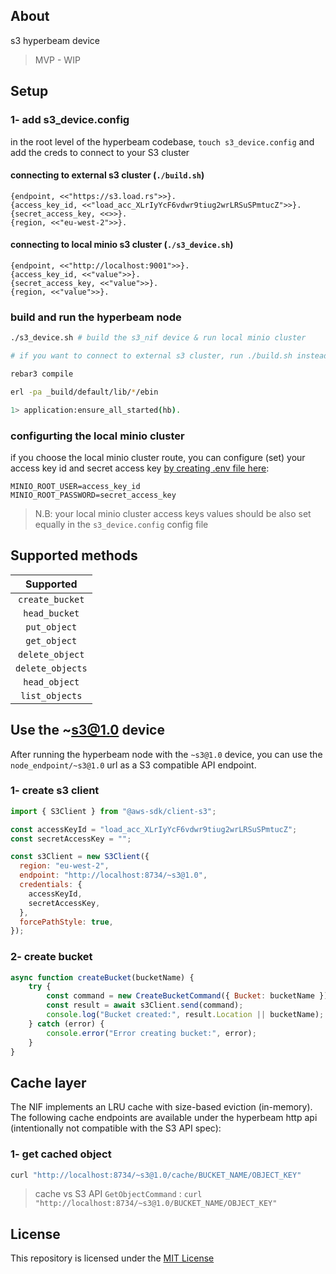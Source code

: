 ## About
s3 hyperbeam device

> MVP - WIP

## Setup

### 1- add s3_device.config

in the root level of the hyperbeam codebase, `touch s3_device.config` and add the creds to connect to your S3 cluster

#### connecting to external s3 cluster (`./build.sh`)

```config
{endpoint, <<"https://s3.load.rs">>}.
{access_key_id, <<"load_acc_XLrIyYcF6vdwr9tiug2wrLRSuSPmtucZ">>}.
{secret_access_key, <<>>}.
{region, <<"eu-west-2">>}.
```

#### connecting to local minio s3 cluster (`./s3_device.sh`)

```config
{endpoint, <<"http://localhost:9001">>}.
{access_key_id, <<"value">>}.
{secret_access_key, <<"value">>}.
{region, <<"value">>}.
```

### build and run the hyperbeam node 

```bash
./s3_device.sh # build the s3_nif device & run local minio cluster

# if you want to connect to external s3 cluster, run ./build.sh instead

rebar3 compile

erl -pa _build/default/lib/*/ebin 

1> application:ensure_all_started(hb).
```

### configurting the local minio cluster
if you choose the local minio cluster route, you can configure (set) your access key id and secret access key [by creating .env file here](../../minio-cluster):

```.env
MINIO_ROOT_USER=access_key_id
MINIO_ROOT_PASSWORD=secret_access_key
```

> N.B: your local minio cluster access keys values should be also set equally in the `s3_device.config` config file

## Supported methods

| Supported  | 
| :-------------: |
| `create_bucket`| 
|`head_bucket`|
| `put_object`| 
| `get_object`|
|`delete_object`|
|`delete_objects`|
|`head_object`|
|`list_objects`|


## Use the ~s3@1.0 device

After running the hyperbeam node with the `~s3@1.0` device, you can use the `node_endpoint/~s3@1.0` url as a S3 compatible API endpoint.

### 1- create s3 client

```js
import { S3Client } from "@aws-sdk/client-s3";

const accessKeyId = "load_acc_XLrIyYcF6vdwr9tiug2wrLRSuSPmtucZ";
const secretAccessKey = "";

const s3Client = new S3Client({
  region: "eu-west-2",
  endpoint: "http://localhost:8734/~s3@1.0",
  credentials: {
    accessKeyId,
    secretAccessKey,
  },
  forcePathStyle: true,
});
```

### 2- create bucket

```js
async function createBucket(bucketName) {
    try {
        const command = new CreateBucketCommand({ Bucket: bucketName });
        const result = await s3Client.send(command);
        console.log("Bucket created:", result.Location || bucketName);
    } catch (error) {
        console.error("Error creating bucket:", error);
    }
}
```

## Cache layer
The NIF implements an LRU cache with size-based eviction (in-memory). The following cache endpoints are available under the hyperbeam http api (intentionally not compatible with the S3 API spec):

### 1- get cached object

```bash
curl "http://localhost:8734/~s3@1.0/cache/BUCKET_NAME/OBJECT_KEY"
```

> cache vs S3 API `GetObjectCommand` : `curl "http://localhost:8734/~s3@1.0/BUCKET_NAME/OBJECT_KEY"`

## License
This repository is licensed under the [MIT License](./LICENSE)